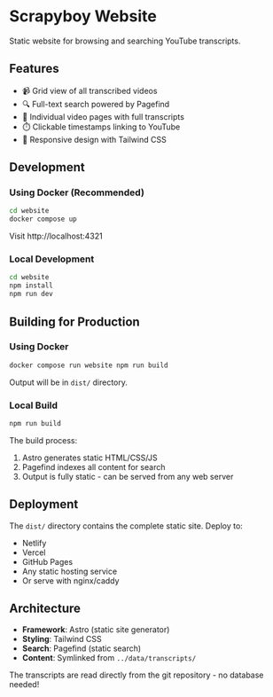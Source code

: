 # Scrapyboy Website

Static website for browsing and searching YouTube transcripts.

## Features

- 📹 Grid view of all transcribed videos
- 🔍 Full-text search powered by Pagefind
- 📝 Individual video pages with full transcripts
- ⏱️ Clickable timestamps linking to YouTube
- 📱 Responsive design with Tailwind CSS

## Development

### Using Docker (Recommended)

```bash
cd website
docker compose up
```

Visit http://localhost:4321

### Local Development

```bash
cd website
npm install
npm run dev
```

## Building for Production

### Using Docker

```bash
docker compose run website npm run build
```

Output will be in `dist/` directory.

### Local Build

```bash
npm run build
```

The build process:
1. Astro generates static HTML/CSS/JS
2. Pagefind indexes all content for search
3. Output is fully static - can be served from any web server

## Deployment

The `dist/` directory contains the complete static site. Deploy to:
- Netlify
- Vercel
- GitHub Pages
- Any static hosting service
- Or serve with nginx/caddy

## Architecture

- **Framework**: Astro (static site generator)
- **Styling**: Tailwind CSS
- **Search**: Pagefind (static search)
- **Content**: Symlinked from `../data/transcripts/`

The transcripts are read directly from the git repository - no database needed!
